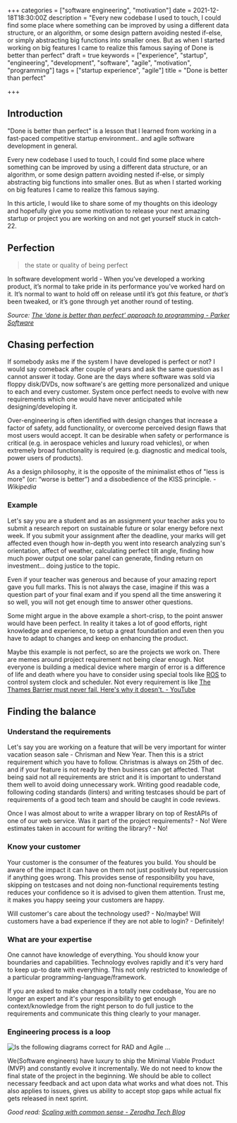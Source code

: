 +++
categories = ["software engineering", "motivation"]
date = 2021-12-18T18:30:00Z
description = "Every new codebase I used to touch, I could find some place where something can be improved by using a different data structure, or an algorithm, or some design pattern avoiding nested if-else, or simply abstracting big functions into smaller ones. But as when I started working on big features I came to realize this famous saying of Done is better than perfect"
draft = true
keywords = ["experience", "startup", "engineering", "development", "software", "agile", "motivation", "programming"]
tags = ["startup experience", "agile"]
title = "Done is better than perfect"

+++
## Introduction

"Done is better than perfect" is a lesson that I learned from working in a fast-paced competitive startup environment.. and agile software development in general.

Every new codebase I used to touch, I could find some place where something can be improved by using a different data structure, or an algorithm, or some design pattern avoiding nested if-else, or simply abstracting big functions into smaller ones. But as when I started working on big features I came to realize this famous saying.

In this article, I would like to share some of my thoughts on this ideology and hopefully give you some motivation to release your next amazing startup or project you are working on and not get yourself stuck in catch-22.

## Perfection

> the state or quality of being perfect

In software development world - When you’ve developed a working product, it’s normal to take pride in its performance you’ve worked hard on it. It’s normal to want to hold off on release until it’s got _this_ feature, or _that’s_ been tweaked, or it’s gone through yet another round of testing.

_Source:_ [_The ‘done is better than perfect’ approach to programming - Parker Software_](https://www.parkersoftware.com/blog/the-done-is-better-than-perfect-approach-to-programming/)

## Chasing perfection

If somebody asks me if the system I have developed is perfect or not? I would say comeback after couple of years and ask the same question as I cannot answer it today. Gone are the days where software was sold via floppy disk/DVDs, now software's are getting more personalized and unique to each and every customer. System once perfect needs to evolve with new requirements which one would have never anticipated while designing/developing it.

Over-engineering is often identified with design changes that increase a factor of safety, add functionality, or overcome perceived design flaws that most users would accept. It can be desirable when safety or performance is critical (e.g. in aerospace vehicles and luxury road vehicles), or when extremely broad functionality is required (e.g. diagnostic and medical tools, power users of products).

As a design philosophy, it is the opposite of the minimalist ethos of "less is more" (or: “worse is better”) and a disobedience of the KISS principle. _- Wikipedia_

### Example

Let's say you are a student and as an assignment your teacher asks you to submit a research report on sustainable future or solar energy before next week. If you submit your assignment after the deadline, your marks will get affected even though how in-depth you went into research analyzing sun's orientation, affect of weather, calculating perfect tilt angle, finding how much power output one solar panel can generate, finding return on investment... doing justice to the topic.

Even if your teacher was generous and because of your amazing report gave you full marks. This is not always the case, imagine if this was a question part of your final exam and if you spend all the time answering it so well, you will not get enough time to answer other questions.

Some might argue in the above example a short-crisp, to the point answer would have been perfect. In reality it takes a lot of good efforts, right knowledge and experience, to setup a great foundation and even then you have to adapt to changes and keep on enhancing the product.

Maybe this example is not perfect, so are the projects we work on. There are memes around project requirement not being clear enough. Not everyone is building a medical device where margin of error is a difference of life and death where you have to consider using special tools like [ROS](https://www.ros.org/ "ROS") to control system clock and scheduler. Not every requirement is like [The Thames Barrier must never fail. Here's why it doesn't. - YouTube](https://www.youtube.com/watch?v=eY-XHAoVEeU)

## Finding the balance

### Understand the requirements

Let's say you are working on a feature that will be very important for winter vacation season sale - Chrisman and New Year. Then this is a strict requirement which you have to follow. Christmas is always on 25th of dec. and if your feature is not ready by then business can get affected. That being said not all requirements are strict and it is important to understand them well to avoid doing unnecessary work. Writing good readable code, following coding standards (linters) and writing testcases should be part of requirements of a good tech team and should be caught in code reviews.

Once I was almost about to write a wrapper library on top of RestAPIs of one of our web service. Was it part of the project requirements? - No! Were estimates taken in account for writing the library? - No!

### Know your customer

Your customer is the consumer of the features you build. You should be aware of the impact it can have on them not just positively but repercussion if anything goes wrong. This provides sense of responsibility you have, skipping on testcases and not doing non-functional requirements testing reduces your confidence so it is advised to given them attention. Trust me, it makes you happy seeing your customers are happy.

Will customer's care about the technology used? - No/maybe! Will customers have a bad experience if they are not able to login? - Definitely!

### What are your expertise

One cannot have knowledge of everything. You should know your boundaries and capabilities. Technology evolves rapidly and it's very hard to keep up-to date with everything. This not only restricted to knowledge of a particular programming-language/framework.

If you are asked to make changes in a totally new codebase, You are no longer an expert and it's your responsibility to get enough context/knowledge from the right person to do full justice to the requirements and communicate this thing clearly to your manager.

### Engineering process is a loop

![Is the following diagrams correct for RAD and Agile ...](https://external-content.duckduckgo.com/iu/?u=https%3A%2F%2Fi.stack.imgur.com%2FKdKKT.png&f=1&nofb=1)

We(Software engineers) have luxury to ship the Minimal Viable Product (MVP) and constantly evolve it incrementally. We do not need to know the final state of the project in the beginning. We should be able to collect necessary feedback and act upon data what works and what does not. This also applies to issues, gives us ability to accept stop gaps while actual fix gets released in next sprint.

_Good read:_ [_Scaling with common sense - Zerodha Tech Blog_](https://zerodha.tech/blog/scaling-with-common-sense/)